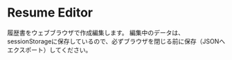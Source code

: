 # Resume Editor
履歴書をウェブブラウザで作成編集します。
編集中のデータは、sessionStorageに保存しているので、必ずブラウザを閉じる前に保存（JSONへエクスポート）してください。
